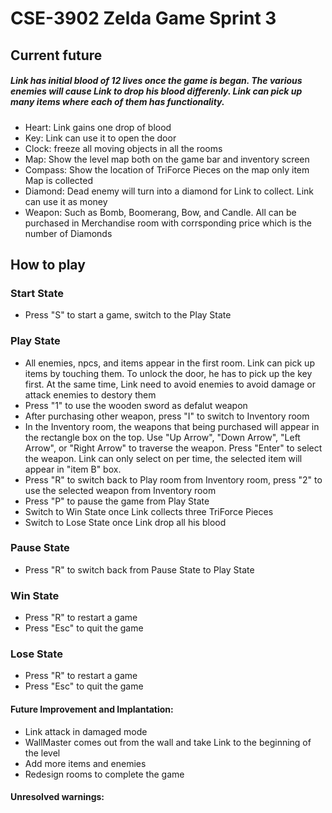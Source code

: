# CSE-3902 Zelda Game Sprint 3
## Current future

##### Link has initial blood of 12 lives once the game is began. The various enemies will cause Link to drop his blood differenly. Link can pick up many items where each of them has functionality.
* Heart: Link gains one drop of blood
* Key: Link can use it to open the door
* Clock: freeze all moving objects in all the rooms
* Map: Show the level map both on the game bar and inventory screen
* Compass: Show the location of TriForce Pieces on the map only item Map is collected
* Diamond: Dead enemy will turn into a diamond for Link to collect. Link can use it as money
* Weapon: Such as Bomb, Boomerang, Bow, and Candle. All can be purchased in Merchandise room with corrsponding price which is the number of Diamonds


## How to play

### Start State
* Press "S" to start a game, switch to the Play State
### Play State
* All enemies, npcs, and items appear in the first room. Link can pick up items by touching them. To unlock the door, he has to pick up the key first. At the same time, Link need to avoid enemies to avoid damage or attack enemies to destory them
* Press "1" to use the wooden sword as defalut weapon
* After purchasing other weapon, press "I" to switch to Inventory room 
* In the Inventory room, the weapons that being purchased will appear in the rectangle box on the top. Use "Up Arrow", "Down Arrow", "Left Arrow", or "Right Arrow" to traverse the weapon. Press "Enter" to select the weapon. Link can only select on per time, the selected item will appear in "item B" box. 
* Press "R" to switch back to Play room from Inventory room, press "2" to use the selected weapon from Inventory room
* Press "P" to pause the game from Play State
* Switch to Win State once Link collects three TriForce Pieces
* Switch to Lose State once Link drop all his blood
### Pause State
* Press "R" to switch back from Pause State to Play State 
### Win State
* Press "R" to restart a game
* Press "Esc" to quit the game 
### Lose State
* Press "R" to restart a game
* Press "Esc" to quit the game


#### Future Improvement and Implantation:
* Link attack in damaged mode
* WallMaster comes out from the wall and take Link to the beginning of the level
* Add more items and enemies
* Redesign rooms to complete the game

#### Unresolved warnings:  
